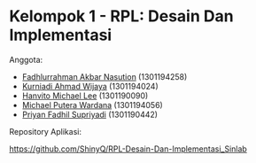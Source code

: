# Kelompok 1 - RPL: Desain Dan Implementasi

Anggota:
- [Fadhlurrahman Akbar Nasution](https://github.com/s17Happiness) (1301194258)
- [Kurniadi Ahmad Wijaya](https://github.com/ShinyQ) (1301194024)
- [Hanvito Michael Lee](https://github.com/vitomichael) (1301190090)
- [Michael Putera Wardana](https://github.com/krobus00) (1301194056)
- [Priyan Fadhil Supriyadi](https://github.com/Priyan-Fadhil-Supriyadi) (1301190442)

Repository Aplikasi:

https://github.com/ShinyQ/RPL-Desain-Dan-Implementasi_Sinlab